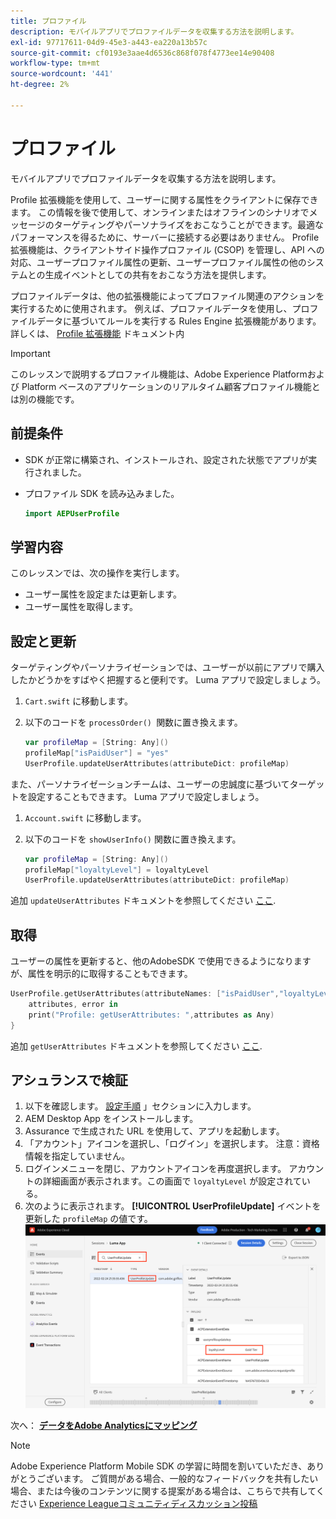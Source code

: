 ```yaml
---
title: プロファイル
description: モバイルアプリでプロファイルデータを収集する方法を説明します。
exl-id: 97717611-04d9-45e3-a443-ea220a13b57c
source-git-commit: cf0193e3aae4d6536c868f078f4773ee14e90408
workflow-type: tm+mt
source-wordcount: '441'
ht-degree: 2%

---
```


# プロファイル

モバイルアプリでプロファイルデータを収集する方法を説明します。

Profile 拡張機能を使用して、ユーザーに関する属性をクライアントに保存できます。 この情報を後で使用して、オンラインまたはオフラインのシナリオでメッセージのターゲティングやパーソナライズをおこなうことができます。最適なパフォーマンスを得るために、サーバーに接続する必要はありません。 Profile 拡張機能は、クライアントサイド操作プロファイル (CSOP) を管理し、API への対応、ユーザープロファイル属性の更新、ユーザープロファイル属性の他のシステムとの生成イベントとしての共有をおこなう方法を提供します。

プロファイルデータは、他の拡張機能によってプロファイル関連のアクションを実行するために使用されます。 例えば、プロファイルデータを使用し、プロファイルデータに基づいてルールを実行する Rules Engine 拡張機能があります。 詳しくは、 [Profile 拡張機能](https://aep-sdks.gitbook.io/docs/foundation-extensions/profile) ドキュメント内

>[!IMPORTANT]
>
>このレッスンで説明するプロファイル機能は、Adobe Experience Platformおよび Platform ベースのアプリケーションのリアルタイム顧客プロファイル機能とは別の機能です。


## 前提条件

* SDK が正常に構築され、インストールされ、設定された状態でアプリが実行されました。
* プロファイル SDK を読み込みました。

   ```swift
   import AEPUserProfile
   ```

## 学習内容

このレッスンでは、次の操作を実行します。

* ユーザー属性を設定または更新します。
* ユーザー属性を取得します。


## 設定と更新

ターゲティングやパーソナライゼーションでは、ユーザーが以前にアプリで購入したかどうかをすばやく把握すると便利です。 Luma アプリで設定しましょう。

1. `Cart.swift` に移動します。

1. 以下のコードを `processOrder() `関数に置き換えます。

   ```swift
   var profileMap = [String: Any]()
   profileMap["isPaidUser"] = "yes"
   UserProfile.updateUserAttributes(attributeDict: profileMap)
   ```

また、パーソナライゼーションチームは、ユーザーの忠誠度に基づいてターゲットを設定することもできます。 Luma アプリで設定しましょう。

1. `Account.swift` に移動します。

1. 以下のコードを `showUserInfo()` 関数に置き換えます。

   ```swift
   var profileMap = [String: Any]()
   profileMap["loyaltyLevel"] = loyaltyLevel
   UserProfile.updateUserAttributes(attributeDict: profileMap)
   ```

追加 `updateUserAttributes` ドキュメントを参照してください [ここ](https://aep-sdks.gitbook.io/docs/foundation-extensions/profile/profile-api-references#update-user-attributes).

## 取得

ユーザーの属性を更新すると、他のAdobeSDK で使用できるようになりますが、属性を明示的に取得することもできます。

```swift
UserProfile.getUserAttributes(attributeNames: ["isPaidUser","loyaltyLevel"]){
    attributes, error in
    print("Profile: getUserAttributes: ",attributes as Any)
}
```

追加 `getUserAttributes` ドキュメントを参照してください [ここ](https://aep-sdks.gitbook.io/docs/foundation-extensions/profile/profile-api-references#get-user-attributes).

## アシュランスで検証

1. 以下を確認します。 [設定手順](assurance.md) 」セクションに入力します。
1. AEM Desktop App をインストールします。
1. Assurance で生成された URL を使用して、アプリを起動します。
1. 「アカウント」アイコンを選択し、「ログイン」を選択します。 注意：資格情報を指定していません。
1. ログインメニューを閉じ、アカウントアイコンを再度選択します。 アカウントの詳細画面が表示されます。この画面で `loyaltyLevel` が設定されている。
1. 次のように表示されます。 **[!UICONTROL UserProfileUpdate]** イベントを更新した `profileMap` の値です。
   ![プロファイルを検証](assets/mobile-profile-validate.png)

次へ： **[データをAdobe Analyticsにマッピング](analytics.md)**

>[!NOTE]
>
>Adobe Experience Platform Mobile SDK の学習に時間を割いていただき、ありがとうございます。 ご質問がある場合、一般的なフィードバックを共有したい場合、または今後のコンテンツに関する提案がある場合は、こちらで共有してください [Experience Leagueコミュニティディスカッション投稿](https://experienceleaguecommunities.adobe.com/t5/adobe-experience-platform-launch/tutorial-discussion-implement-adobe-experience-cloud-in-mobile/td-p/443796)
